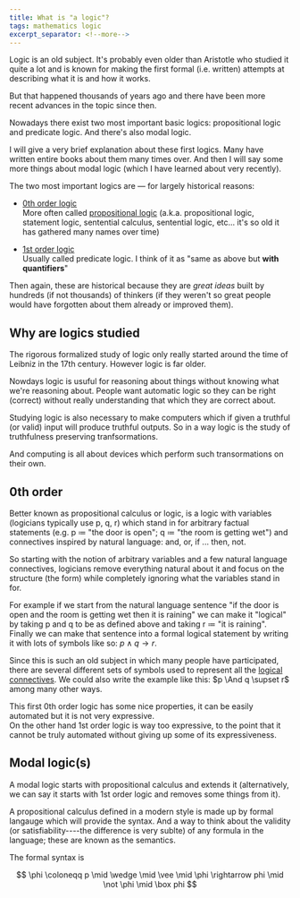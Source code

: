 ```yaml
---
title: What is "a logic"?
tags: mathematics logic
excerpt_separator: <!--more-->
---
```


Logic is an old subject. It's probably even older than Aristotle who studied it quite a lot and is known for making the first formal (i.e. written) attempts at describing what it is and how it works.

But that happened thousands of years ago and there have been more recent advances in the topic since then.

Nowadays there exist two most important basic logics: propositional logic and predicate logic. And there's also modal logic.

I will give a very brief explanation about these first logics. Many have written entire books about them many times over. And then I will say some more things about modal logic (which I have learned about very recently).

<!--more-->

The two most important logics are — for largely historical reasons:

* [0th order logic](https://en.wikipedia.org/wiki/Zeroth-order_logic)  
	More often called [propositional logic](https://en.wikipedia.org/wiki/Propositional_calculus) (a.k.a. propositional logic, statement logic, sentential calculus, sentential logic, etc... it's so old it has gathered many names over time)

* [1st order logic](https://en.wikipedia.org/wiki/First-order_logic)  
	Usually called predicate logic. I think of it as "same as above but **with quantifiers**"


Then again, these are historical because they are _great ideas_ built by hundreds (if not thousands) of thinkers (if they weren't so great people would have forgotten about them already or improved them).


## Why are logics studied

The rigorous formalized study of logic only really started around the time of Leibniz in the 17th century. However logic is far older.

Nowdays logic is usuful for reasoning about things without knowing what we're reasoning about. People want automatic logic so they can be right (correct) without really understanding that which they are correct about.

Studying logic is also necessary to make computers which if given a truthful (or valid) input will produce truthful outputs. So in a way logic is the study of truthfulness preserving tranfsormations.

And computing is all about devices which perform such transormations on their own.


## 0th order

Better known as propositional calculus or logic, is a logic with variables (logicians typically use p, q, r) which stand in for arbitrary factual statements (e.g. p &#x2254; "the door is open"; q &#x2254; "the room is getting wet") and connectives inspired by natural language: and, or, if ... then, not.

So starting with the notion of arbitrary variables and a few natural language connectives, logicians remove everything natural about it and focus on the structure (the form) while completely ignoring what the variables stand in for.

For example if we start from the natural language sentence "if the door is open and the room is getting wet then it is raining" we can make it "logical" by taking p and q to be as defined above and taking r &#x2254; "it is raining".  
Finally we can make that sentence into a formal logical statement by writing it with lots of symbols like so: $p \wedge q \rightarrow r$.

Since this is such an old subject in which many people have participated, there are several different sets of symbols used to represent all the [logical connectives](https://en.wikipedia.org/wiki/List_of_logic_symbols). We could also write the example like this: $p \And q \supset r$ among many other ways.

This first 0th order logic has some nice properties, it can be easily automated but it is not very expressive.  
On the other hand 1st order logic is way too expressive, to the point that it cannot be truly automated without giving up some of its expressiveness.

## Modal logic(s)

A modal logic starts with propositional calculus and extends it (alternatively, we can say it starts with 1st order logic and removes some things from it).

A propositional calculus defined in a modern style is made up by formal langauge which will provide the syntax. And a way to think about the validity (or satisfiability----the difference is very sublte) of any formula in the language; these are known as the semantics.

The formal syntax is

$$ \phi \coloneqq p \mid \wedge \mid \vee \mid \phi \rightarrow phi \mid \not \phi \mid \box phi $$


